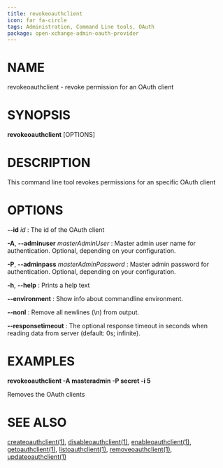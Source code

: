 ```yaml
---
title: revokeoauthclient
icon: far fa-circle
tags: Administration, Command Line tools, OAuth
package: open-xchange-admin-oauth-provider
---
```


# NAME

revokeoauthclient - revoke permission for an OAuth client

# SYNOPSIS

**revokeoauthclient** [OPTIONS]

# DESCRIPTION

This command line tool revokes permissions for an specific OAuth client

# OPTIONS

**--id** *id*
: The id of the OAuth client

**-A**, **--adminuser** *masterAdminUser*
:   Master admin user name for authentication. Optional, depending on your configuration.

**-P**, **--adminpass** *masterAdminPassword*
:   Master admin password for authentication. Optional, depending on your configuration.

**-h**, **--help**
: Prints a help text

**--environment**
:   Show info about commandline environment.

**--nonl**
:   Remove all newlines (\\n) from output.

**--responsetimeout**
: The optional response timeout in seconds when reading data from server (default: 0s; infinite).

# EXAMPLES

**revokeoauthclient -A masteradmin -P secret -i 5**

Removes the OAuth clients

# SEE ALSO

[createoauthclient(1)](createoauthclient), [disableoauthclient(1)](disableoauthclient), [enableoauthclient(1)](enableoauthclient), [getoauthclient(1)](getoauthclient), [listoauthclient(1)](listoauthclient), [removeoauthclient(1)](removeoauthclient), [updateoauthclient(1)](updateoauthclient)